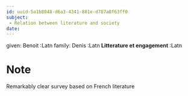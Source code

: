 ```yaml
---
id: uuid-5a1b8048-d6a3-4341-881e-d787a8f63ff0
subject: 
 - Relation between literature and society
date: 
---
```


given: Benoit :Latn
family: Denis :Latn
**Litterature et engagement** :Latn
# Note
Remarkably clear survey based on French literature
